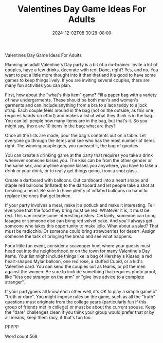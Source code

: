 ﻿---
title: "Valentines Day Game Ideas For Adults"
date: 2024-12-02T08:30:28-08:00
description: "Holiday Games & Activities Tips for Web Success"
featured_image: "/images/Holiday Games & Activities.jpg"
tags: ["Holiday Games & Activities"]
---

Valentines Day Game Ideas For Adults

Planning an adult Valentine's Day party is a bit of a no-brainer. Invite a lot of couples, have a few drinks, decorate with red. Done, right? Yes, and no. You want to put a little more thought into it than that and it's good to have some games to keep things lively. If you are inviting several couples, there are many fun activities you can plan. 

First, how about the "what's this item" game? Fill a paper bag with a variety of new undergarments. These should be both men's and women's garments and can include anything from a bra to a lace teddy to a jock strap. Each couple feels around in the bag (not on the outside, as this one requires hands-on effort) and makes a list of what they think is in the bag. You can tell people how many items are in the bag, but that's it. So you might say, there are 10 items in the bag; what are they? 

Once all the lists are made, pour the bag's contents out on a table. Let everyone go through the items and see who has the most number of items right. The winning couple gets, you guessed it, the bag of goodies.

You can create a drinking game at the party that requires you take a drink whenever someone kisses you. The kiss can be from the other gender or the same sex, and anytime anyone kisses you anywhere, you have to take a drink or your drink, or to really get things going, from a shot glass. 

Create a dartboard with balloons. Cut cardboard into a heart shape and staple red balloons (inflated) to the dartboard and let people take a shot at breaking a heart. Be sure to have plenty of inflated balloons on hand to replace the ones that get broken.

If your party involves a meal, make it a potluck and make it interesting. Tell everyone that the food they bring must be red. Whatever it is, it must be red. This can create some interesting dishes. Certainly, someone can bring lasagna or someone else can bring red velvet cake. And you'll always get someone who takes this opportunity to make jello. What about a salad? That must be radicchio. Or someone could bring strawberries for desert. Assign someone the task of bringing the bread and see what happens.

For a little fun event, consider a scavenger hunt where your guests must head out into the neighborhood or on the town for many Valentine's Day items. Your list might include things like: a bag of Hershey's Kisses, a red heart-shaped Mylar balloon, one red rose, a stuffed Cupid, or a kid's Valentine card. You can send the couples out as teams, or pit the men against the women. Be sure to include something that requires photo proof, like "kiss one stranger on the arm" or "give love advice to a complete stranger".

If your partygoers all know each other well, it's OK to play a simple game of "truth or dare". You might impose rules on the game, such as all the "truth" questions must originate from the college years (particularly fun if this group of friends met in college) or must be about the current spouse. Keep the "dare" challenges clean if you think your group would prefer that or by all means, keep them racy, if that's fun too. 

PPPPP

Word count 568



